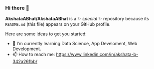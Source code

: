 ### Hi there 👋


**AkshataABhat/AkshataABhat** is a ✨ _special_ ✨ repository because its `README.md` (this file) appears on your GitHub profile.

Here are some ideas to get you started:

- 🌱 I’m currently learning Data Science, App Develoment, Web Development.
- 📫 How to reach me: https://www.linkedin.com/in/akshata-b-342a261bb/


